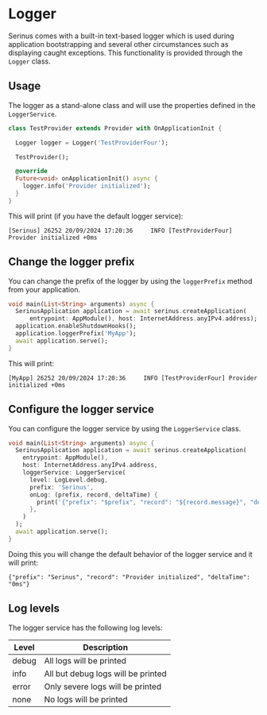 # Logger

Serinus comes with a built-in text-based logger which is used during application bootstrapping and several other circumstances such as displaying caught exceptions. This functionality is provided through the `Logger` class.

## Usage

The logger as a stand-alone class and will use the properties defined in the `LoggerService`.

```dart
class TestProvider extends Provider with OnApplicationInit {

  Logger logger = Logger('TestProviderFour');

  TestProvider();

  @override
  Future<void> onApplicationInit() async {
    logger.info('Provider initialized');
  }
}
```

This will print (if you have the default logger service):

```shell
[Serinus] 26252 20/09/2024 17:20:36     INFO [TestProviderFour] Provider initialized +0ms
```

## Change the logger prefix

You can change the prefix of the logger by using the `loggerPrefix` method from your application.

```dart
void main(List<String> arguments) async {
  SerinusApplication application = await serinus.createApplication(
      entrypoint: AppModule(), host: InternetAddress.anyIPv4.address);
  application.enableShutdownHooks();
  application.loggerPrefix('MyApp');
  await application.serve();
}
```

This will print:

```shell
[MyApp] 26252 20/09/2024 17:20:36     INFO [TestProviderFour] Provider initialized +0ms
```

## Configure the logger service

You can configure the logger service by using the `LoggerService` class.

```dart
void main(List<String> arguments) async {
  SerinusApplication application = await serinus.createApplication(
    entrypoint: AppModule(), 
    host: InternetAddress.anyIPv4.address,
    loggerService: LoggerService(
      level: LogLevel.debug,
      prefix: 'Serinus',
      onLog: (prefix, record, deltaTime) {
        print('{"prefix": "$prefix", "record": "${record.message}", "deltaTime": "${deltaTime}ms"}');
      },
    )
  );
  await application.serve();
}
```

Doing this you will change the default behavior of the logger service and it will print:

```shell
{"prefix": "Serinus", "record": "Provider initialized", "deltaTime": "0ms"}
```

## Log levels

The logger service has the following log levels:

| Level | Description |
|-------|-------------|
| debug | All logs will be printed |
| info  | All but debug logs will be printed |
| error | Only severe logs will be printed |
| none | No logs will be printed |
